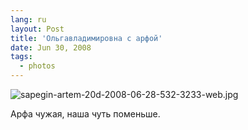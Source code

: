 ```yaml
---
lang: ru
layout: Post
title: 'Ольгавладимировна с арфой'
date: Jun 30, 2008
tags:
  - photos
---
```


![sapegin-artem-20d-2008-06-28-532-3233-web.jpg](upload://sapegin-artem-20d-2008-06-28-532-3233-web.jpg)

Арфа чужая, наша чуть поменьше.
